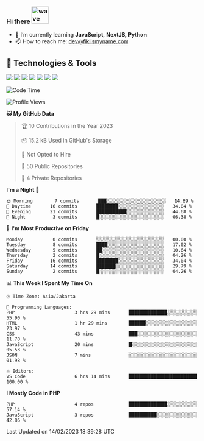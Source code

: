 ### Hi there <img src="https://i.ibb.co/q0Hx1KK/wave.gif" alt="wave" width="45px">

- 🌱 I’m currently learning **JavaScript**, **NextJS**, **Python**
- 📫 How to reach me: dev@fikiismyname.com

## 🔧 Technologies & Tools

![](https://img.shields.io/badge/OS-Linux-informational?style=flat&logo=linux&logoColor=white&color=2bbc8a)
![](https://img.shields.io/badge/OS-Windows-informational?style=flat&logo=windows&logoColor=white&color=2bbc8a)
![](https://img.shields.io/badge/OS-Android-informational?style=flat&logo=android&logoColor=white&color=2bbc8a)
![](https://img.shields.io/badge/Code-JavaScript-informational?style=flat&logo=javascript&logoColor=white&color=2bbc8a)
![](https://img.shields.io/badge/Code-Python-informational?style=flat&logo=python&logoColor=white&color=2bbc8a)
![](https://img.shields.io/badge/Code-Next-informational?style=flat&logo=next.js&logoColor=white&color=2bbc8a)
![](https://img.shields.io/badge/Shell-Bash-informational?style=flat&logo=gnu-bash&logoColor=white&color=2bbc8a)

<!--START_SECTION:waka-->
![Code Time](http://img.shields.io/badge/Code%20Time-53%20hrs%2013%20mins-blue)

![Profile Views](http://img.shields.io/badge/Profile%20Views-0-blue)

**🐱 My GitHub Data** 

> 🏆 10 Contributions in the Year 2023
 > 
> 📦 15.2 kB Used in GitHub's Storage 
 > 
> 🚫 Not Opted to Hire
 > 
> 📜 50 Public Repositories 
 > 
> 🔑 4 Private Repositories  
 > 
**I'm a Night 🦉** 

```text
🌞 Morning        7 commits       ███░░░░░░░░░░░░░░░░░░░░░░   14.89 % 
🌆 Daytime       16 commits       ████████░░░░░░░░░░░░░░░░░   34.04 % 
🌃 Evening       21 commits       ███████████░░░░░░░░░░░░░░   44.68 % 
🌙 Night          3 commits       █░░░░░░░░░░░░░░░░░░░░░░░░   06.38 % 

```
📅 **I'm Most Productive on Friday** 

```text
Monday           0 commits       ░░░░░░░░░░░░░░░░░░░░░░░░░   00.00 % 
Tuesday          8 commits       ████░░░░░░░░░░░░░░░░░░░░░   17.02 % 
Wednesday        5 commits       ██░░░░░░░░░░░░░░░░░░░░░░░   10.64 % 
Thursday         2 commits       █░░░░░░░░░░░░░░░░░░░░░░░░   04.26 % 
Friday          16 commits       ████████░░░░░░░░░░░░░░░░░   34.04 % 
Saturday        14 commits       ███████░░░░░░░░░░░░░░░░░░   29.79 % 
Sunday           2 commits       █░░░░░░░░░░░░░░░░░░░░░░░░   04.26 % 

```


📊 **This Week I Spent My Time On** 

```text
⌚︎ Time Zone: Asia/Jakarta

💬 Programming Languages: 
PHP                      3 hrs 29 mins       ██████████████░░░░░░░░░░░   55.90 % 
HTML                     1 hr 29 mins        ██████░░░░░░░░░░░░░░░░░░░   23.97 % 
CSS                      43 mins             ███░░░░░░░░░░░░░░░░░░░░░░   11.70 % 
JavaScript               20 mins             █░░░░░░░░░░░░░░░░░░░░░░░░   05.53 % 
JSON                     7 mins              ░░░░░░░░░░░░░░░░░░░░░░░░░   01.98 % 

🔥 Editors: 
VS Code                  6 hrs 14 mins       █████████████████████████   100.00 % 

```

**I Mostly Code in PHP** 

```text
PHP                      4 repos             ██████████████░░░░░░░░░░░   57.14 % 
JavaScript               3 repos             ██████████░░░░░░░░░░░░░░░   42.86 % 

```



 Last Updated on 14/02/2023 18:39:28 UTC
<!--END_SECTION:waka-->
